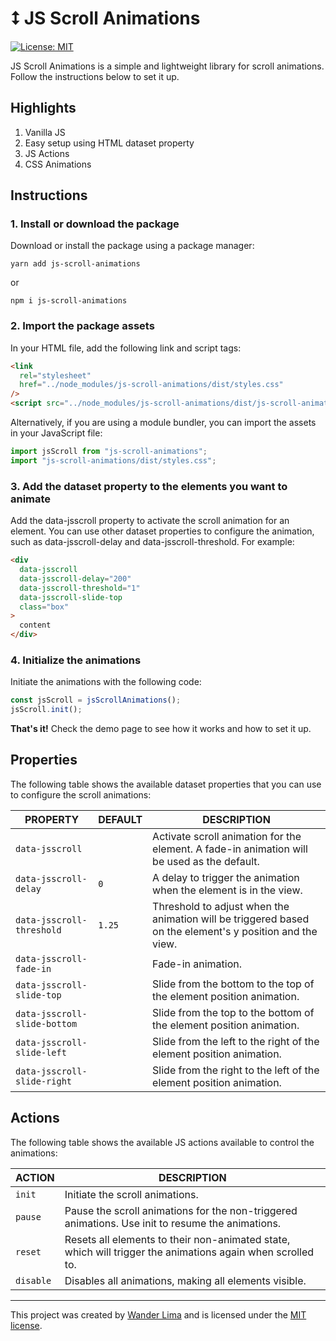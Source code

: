 # ⭥ JS Scroll Animations

[![License: MIT](https://img.shields.io/badge/License-MIT-yellow.svg)](https://opensource.org/licenses/MIT)

JS Scroll Animations is a simple and lightweight library for scroll animations. Follow the instructions below to set it up.

## Highlights

1. Vanilla JS
2. Easy setup using HTML dataset property
3. JS Actions
4. CSS Animations

## Instructions

### 1. Install or download the package

Download or install the package using a package manager:

```console
yarn add js-scroll-animations
```

or

```console
npm i js-scroll-animations
```

### 2. Import the package assets

In your HTML file, add the following link and script tags:

```html
<link
  rel="stylesheet"
  href="../node_modules/js-scroll-animations/dist/styles.css"
/>
<script src="../node_modules/js-scroll-animations/dist/js-scroll-animations.js"></script>
```

Alternatively, if you are using a module bundler, you can import the assets in your JavaScript file:

```js
import jsScroll from "js-scroll-animations";
import "js-scroll-animations/dist/styles.css";
```

### 3. Add the dataset property to the elements you want to animate

Add the data-jsscroll property to activate the scroll animation for an element. You can use other dataset properties to configure the animation, such as data-jsscroll-delay and data-jsscroll-threshold. For example:

```html
<div
  data-jsscroll
  data-jsscroll-delay="200"
  data-jsscroll-threshold="1"
  data-jsscroll-slide-top
  class="box"
>
  content
</div>
```

### 4. Initialize the animations

Initiate the animations with the following code:

```js
const jsScroll = jsScrollAnimations();
jsScroll.init();
```

**That's it!** Check the demo page to see how it works and how to set it up.

## Properties

The following table shows the available dataset properties that you can use to configure the scroll animations:

| PROPERTY                     | DEFAULT | DESCRIPTION                                                                                              |
| ---------------------------- | ------- | -------------------------------------------------------------------------------------------------------- |
| `data-jsscroll`              |         | Activate scroll animation for the element. A fade-in animation will be used as the default.              |
| `data-jsscroll-delay`        | `0`     | A delay to trigger the animation when the element is in the view.                                        |
| `data-jsscroll-threshold`    | `1.25`  | Threshold to adjust when the animation will be triggered based on the element's y position and the view. |
| `data-jsscroll-fade-in`      |         | Fade-in animation.                                                                                       |
| `data-jsscroll-slide-top`    |         | Slide from the bottom to the top of the element position animation.                                      |
| `data-jsscroll-slide-bottom` |         | Slide from the top to the bottom of the element position animation.                                      |
| `data-jsscroll-slide-left`   |         | Slide from the left to the right of the element position animation.                                      |
| `data-jsscroll-slide-right`  |         | Slide from the right to the left of the element position animation.                                      |

## Actions

The following table shows the available JS actions available to control the animations:

| ACTION    | DESCRIPTION                                                                                                |
| --------- | ---------------------------------------------------------------------------------------------------------- |
| `init`    | Initiate the scroll animations.                                                                            |
| `pause`   | Pause the scroll animations for the non-triggered animations. Use init to resume the animations.           |
| `reset`   | Resets all elements to their non-animated state, which will trigger the animations again when scrolled to. |
| `disable` | Disables all animations, making all elements visible.                                                      |

---

This project was created by [Wander Lima](https://wanderlima.com) and is licensed under the [MIT license](LICENSE).
